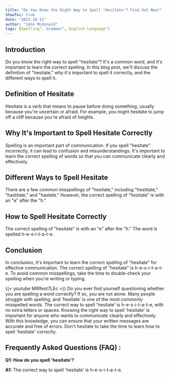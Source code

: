 ```yaml
---
title: "Do You Know the Right Way to Spell 'Hesitate'? Find Out Now!"
ShowToc: true 
date: "2023-10-11"
author: "John Mcdonald" 
tags: [Spelling", Grammar", English Language"]
---
```

## Introduction

Do you know the right way to spell "hesitate"? It's a common word, and it's important to learn the correct spelling. In this blog post, we'll discuss the definition of "hesitate," why it's important to spell it correctly, and the different ways to spell it.

## Definition of Hesitate

Hesitate is a verb that means to pause before doing something, usually because you're uncertain or afraid. For example, you might hesitate to jump off a cliff because you're afraid of heights.

## Why It's Important to Spell Hesitate Correctly

Spelling is an important part of communication. If you spell "hesitate" incorrectly, it can lead to confusion and misunderstandings. It's important to learn the correct spelling of words so that you can communicate clearly and effectively.

## Different Ways to Spell Hesitate

There are a few common misspellings of "hesitate," including "hestitate," "hastitate," and "hastate." However, the correct spelling of "hesitate" is with an "e" after the "h."

## How to Spell Hesitate Correctly

The correct spelling of "hesitate" is with an "e" after the "h." The word is spelled h-e-s-i-t-a-t-e.

## Conclusion

In conclusion, it's important to learn the correct spelling of "hesitate" for effective communication. The correct spelling of "hesitate" is h-e-s-i-t-a-t-e. To avoid common misspellings, take the time to double-check your spelling when you're writing or typing.

{{< youtube MlRfeot7LEc >}} 
Do you ever find yourself questioning whether you are spelling a word correctly? If so, you are not alone. Many people struggle with spelling, and 'hesitate' is one of the most commonly misspelled words. The correct way to spell 'hesitate' is h-e-s-i-t-a-t-e, with no extra letters or spaces. Knowing the right way to spell 'hesitate' is important for anyone who wants to communicate clearly and effectively. With this knowledge, you can ensure that your written messages are accurate and free of errors. Don't hesitate to take the time to learn how to spell 'hesitate' correctly.

## Frequently Asked Questions (FAQ) :
**Q1: How do you spell 'hesitate'?**

**A1:** The correct way to spell 'hesitate' is h-e-s-i-t-a-t-e.





